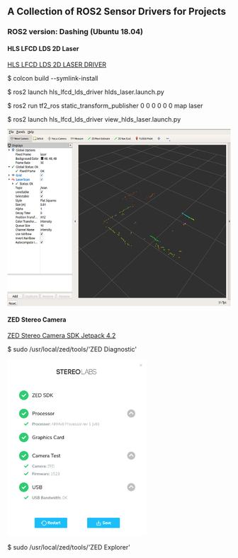 ## A Collection of ROS2 Sensor Drivers for Projects

### ROS2 version: Dashing  (Ubuntu 18.04)

#### HLS LFCD LDS 2D Laser

[HLS LFCD LDS 2D LASER DRIVER](https://github.com/ROBOTIS-GIT/hls_lfcd_lds_driver/tree/dashing-devel)  

$ colcon build --symlink-install  

$ ros2 launch hls_lfcd_lds_driver hlds_laser.launch.py  

$ ros2 run tf2_ros static_transform_publisher 0 0 0 0 0 0 map laser  

$ ros2 launch hls_lfcd_lds_driver view_hlds_laser.launch.py  

<!--
<a href="url"><img src="./images/hls_demo.png" align="left" height="100" width="48" ></a> 
-->
<a href="url"><img src="./images/hls_demo.png" height="400"></a>  
  

#### ZED Stereo Camera

[ZED Stereo Camera SDK Jetpack 4.2](https://www.stereolabs.com/developers/release/#sdkdownloads_anchor)  

$ sudo /usr/local/zed/tools/'ZED Diagnostic'  

<a href="url"><img src="./images/ZED.png" height="400"></a>  

$ sudo /usr/local/zed/tools/'ZED Explorer'  
